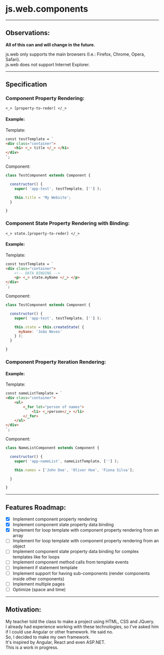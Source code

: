 # js.web.components

---

## Observations:

**All of this can and will change in the future.**

js.web only supports the main browsers (I.e.: Firefox, Chrome, Opera, Safari).<br>
js.web does not support Internet Explorer.

---

## Specification

### Component Property Rendering:
`<_> [property-to-reder] </_>`

#### Example:

Template:
``` html
const testTemplate = `
<div class="container">
    <h1> <_> title </_> </h1>
</div>
`;
```

Component:
``` js
class TestComponent extends Component {

  constructor() {
    super( 'app-test', testTemplate, [''] );

    this.title = 'My Website';
  }

}
```

### Component State Property Rendering with Binding:
`<_> state.[property-to-reder] </_>`

#### Example:

Template:
``` html
const testTemplate = `
<div class="container">
    <!-- DATA BINDING -->
    <p> <_> state.myName </_> </p>
</div>
`;
```

Component:
``` js
class TestComponent extends Component {

  constructor() {
    super( 'app-test', testTemplate, [''] );

    this.state = this.createState( {
      myName: 'João Neves'
    } );
  }

}
```

### Component Property Iteration Rendering:

#### Example:

Template:
``` html
const nameListTemplate = `
<div class="container">
    <ul>
        <_for let="person of names">
            <li> <_>person</_> </li>
        </_for>
    </ul>
</div>
`;
```

Component:
``` js
class NameListComponent extends Component {

  constructor() {
    super( 'app-nameList', nameListTemplate, [''] );

    this.names = ['John Doe', 'Oliver Hoe', 'Fiona Silva'];

  }

}
```

---

## Features Roadmap:
- [x] Implement component property rendering
- [x] Implement component state property data binding
- [x] Implement for loop template with component property rendering from an array
- [ ] Implement for loop template with component property rendering from an object
- [ ] Implement component state property data binding for complex templates like for loops
- [ ] Implement component method calls from template events
- [ ] Implement if statement template
- [ ] Implement support for having sub-components (render components inside other components)
- [ ] Implement multiple pages
- [ ] Optimize (space and time)

---

## Motivation:
My teacher told the class to make a project using HTML, CSS and JQuery.<br/>
I already had experience working with these technologies, so I've asked him if I could use Angular or other framework. He said no.<br/>
So, I decided to make my own framework.<br/>
It's inspired by Angular, React and even ASP.NET.<br/>
This is a work in progress.
